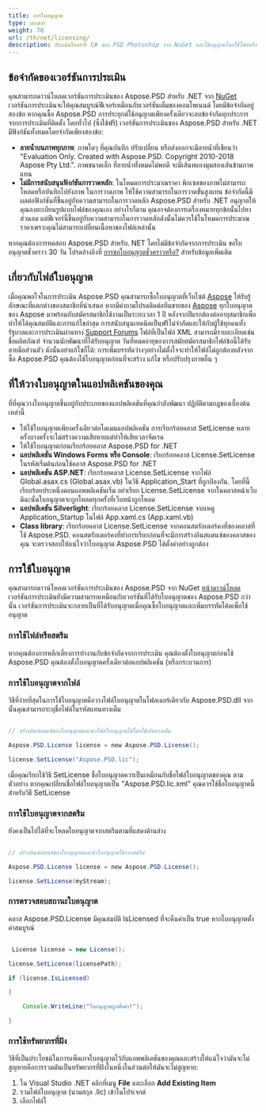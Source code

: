 ```yaml
---
title: การใบอนุญาต
type: เอกสาร
weight: 70
url: /th/net/licensing/
description: ประเมินไลบรารี C# ของ PSD Photoshop จาก NuGet และใช้อนุญาตโดยใช้ไฟล์หรือสตรีมเพื่อลบข้อจำกัดทุกประการจากการประเมินที่ติดตั้ง
---
```


## **ข้อจำกัดของเวอร์ชันการประเมิน**
คุณสามารถดาวน์โหลดเวอร์ชันการประเมินของ Aspose.PSD สำหรับ .NET จาก [NuGet](https://www.nuget.org/packages/Aspose.psd/)  เวอร์ชันการประเมินจะให้คุณสมบูรณ์ฟีเจอร์เหมือนกับเวอร์ชันเต็มของคอมโพเนนต์ โดยมีข้อจำกัดอยู่สองข้อ หากคุณซื้อ Aspose.PSD การประยุกต์ใช้อนุญาตเพียงครั้งเดียวจะลบข้อจำกัดทุกประการจากการประเมินที่ติดตั้ง โดยทั่วไป (ซึ่งใช้ฟรี) เวอร์ชันการประเมินของ Aspose.PSD สำหรับ .NET มีฟังก์ชันทั้งหมดโดยจำกัดเพียงสองข้อ:

- **ลายน้ำบนภาพทุกภาพ**: ภาพใดๆ ที่คุณบันทึก ปรับเปลี่ยน หรือส่งออกจะมีลายน้ำที่เขียนว่า "Evaluation Only. Created with Aspose.PSD. Copyright 2010-2018 Aspose Pty Ltd.". ภาพขนาดเล็ก ที่ลายน้ำทั้งหมดไม่พอดี จะมีเส้นทแยงมุมสองเส้นข้ามภาพแทน
- **ไม่มีการสนับสนุนฟังก์ชันการวาดหลัก**: ในโหมดการประมาณราคา พิกเซลของภาพไม่สามารถโหลดหรือบันทึกไปยังภาพ ในการวาดภาพ ให้ใช้ความสามารถในการวาดขั้นสูงแทน ข้อจำกัดนี้มีผลต่อฟังก์ชันที่ขึ้นอยู่กับความสามารถในการวาดหลัก Aspose.PSD สำหรับ .NET อนุญาตให้คุณลงทะเบียนรูปแบบไฟล์ของคุณเอง อย่างไรก็ตาม คุณอาจต้องการเครื่องหมายทุกข้อนั้นไปหาส่วนลด
แต่ฟีเจอร์นี้ขึ้นอยู่กับความสามารถในการวาดหลักดังนั้นไม่ควรใช้ในโหมดการประมาณราคาเพราะคุณไม่สามารถเปลี่ยนเนื้อหาของไฟล์เหล่านั้น

หากคุณต้องการทดสอบ Aspose.PSD สำหรับ. NET โดยไม่มีข้อจำกัดจากการประเมิน ขอใบอนุญาตชั่วคราว 30 วัน โปรดอ้างอิงที่ [การขอใบอนุญาตชั่วคราวหรือ?](https://purchase.aspose.com/temporary-license) สำหรับข้อมูลเพิ่มเติม
## **เกี่ยวกับไฟล์ใบอนุญาต**
เมื่อคุณพอใจในการประเมิน Aspose.PSD คุณสามารถซื้อใบอนุญาตที่เว็บไซต์ [Aspose](https://purchase.aspose.com/default.aspx) ให้รับรู้ลักษณะที่แตกต่างของสมาชิกที่นำเสนอ หากมีคำถามโปรดติดต่อทีมขายของ [Aspose](https://company.aspose.com/contact) ทุกใบอนุญาตของ Aspose มาพร้อมกับสมัครสมาชิกใช้งานเป็นระยะเวลา 1 ปี หลังจากปีแรกต้องต่ออายุสมาชิกเพื่อทำให้ได้คุณสมบัติและการแก้ไขล่าสุด การสนับสนุนเทคนิคเป็นฟรีไม่จำกัดและให้กับผู้ใช้ทุกคนทั้งรัฐบาลและการประเมินผ่านทาง [Support Forums](https://forum.aspose.com/) ไฟล์ที่เป็นไฟล์ XML สามารถมีรายละเอียดเช่นชื่อผลิตภัณฑ์ จำนวนนักพัฒนาที่ได้รับอนุญาต วันที่หมดอายุของการสมัยสมัครสมาชิกไฟล์ข้อนี้ได้รับลายมือส่วนตัว ดังนั้นอย่าแก้ไขก็ได้: การเพิ่มบรรทัดว่างๆอย่างไม่ตั้งใจจะทำให้ไฟล์ไม่ถูกต้องหลังจากซื้อ Aspose.PSD คุณต้องใช้ใบอนุญาตก่อนที่จะสร้าง แก้ไข หรือปรับปรุงภาพอื่น ๆ

## **ที่ให้วางใบอนุญาตในแอปพลิเคชันของคุณ**
ที่ที่คุณวางใบอนุญาตขึ้นอยู่กับประเภทของแอปพลิเคชันที่คุณกำลังพัฒนา ปฏิบัติตามกฎของเบื้องต้นเหล่านี้

- ให้ใช้ใบอนุญาตเพียงครั้งเดียวต่อโดเมนแอปพลิเคชัน การเรียกร้อยคลาส SetLicense หลายครั้งบางครั้งจะไม่สร้างความเสียหายแต่ทำให้เสียเวลาจัดเรด
- ให้ใช้ใบอนุญาตก่อนเรียกร้อยคลาส Aspose.PSD for .NET
- **แอปพลิเคชัน Windows Forms หรือ Console**: เรียกร้อยคลาส License.SetLicense ในรหัสเริ่มต้นก่อนใช้คลาส Aspose.PSD for .NET
- **แอปพลิเคชัน ASP.NET**: เรียกร้อยคลาส License.SetLicense จากไฟล์ Global.asax.cs (Global.asax.vb) ในวิธี Application_Start ที่ถูกป้องกัน. โดยที่นี้เรียกร้อยประหนึ่งตอนแอพพลิเคชันเริ่ม อย่าเรียก License.SetLicense จากในคลาสหน้าเว็บ มิฉะนั้นใบอนุญาตจะถูกโหลดทุกครั้งที่เว็บหน้าถูกโหลด
- **แอปพลิเคชัน Silverlight**: เรียกร้อยคลาส License.SetLicense จากเหตู Application_Startup ในไฟล์ App.xaml.cs (App.xaml.vb)
- **Class library**: เรียกร้อยคลาส License.SetLicense จากคอนสตรักเตอร์คงที่ของคลาสที่ใช้ Aspose.PSD. คอนสตรักเตอร์คงที่ทำการเรียกก่อนที่จะมีการสร้างอินสแตนซ์ของคลาสของคุณ จะตรวจสอบให้แน่ใจว่าใบอนุญาต Aspose.PSD ได้ตั้งค่าอย่างถูกต้อง
## **การใช้ใบอนุญาต**
คุณสามารถดาวน์โหลดเวอร์ชันการประเมินของ Aspose.PSD จาก NuGet [หน้าดาวน์โหลด](https://www.nuget.org/packages/Aspose.psd/)  เวอร์ชันการประเมินยังมีความสามารถเหมือนกับเวอร์ชันที่ได้รับใบอนุญาตของ Aspose.PSD กว่านั้น เวอร์ชันการประเมินจะกลายเป็นที่ได้รับอนุญาตเมื่อคุณซื้อใบอนุญาตและเพิ่มบรรทัดโค้ดเพื่อใช้อนุญาต
### **การใช้ไฟล์หรือสตรีม**
หากคุณต้องการหลีกเลี่ยงการทำงานกับข้อจำกัดจากการประเมิน คุณต้องตั้งใบอนุญาตก่อนใช้ Aspose.PSD คุณต้องตั้งใบอนุญาตครั้งเดียวต่อแอปพลิเคชัน (หรือกระบวนการ)
### **การใช้ใบอนุญาตจากไฟล์**
วิธีที่ง่ายที่สุดในการใช้ใบอนุญาตคือวางไฟล์ใบอนุญาตในโฟลเดอร์เดียวกับ Aspose.PSD.dll จากนั้นคุณสามารถระบุชื่อไฟล์ในรหัสแทนทางเต็ม

 ```java

 // สร้างอินสแตนซ์ของใบอนุญาตและนำไฟล์ใบอนุญาตใช้โดยใช้เส้นทางเต็ม

Aspose.PSD.License license = new Aspose.PSD.License();

license.SetLicense("Aspose.PSD.lic");

```

เมื่อคุณเรียกใช้วิธี SetLicense ชื่อใบอนุญาตควรเป็นเหมือนกับชื่อไฟล์ใบอนุญาตของคุณ ตามตัวอย่าง หากคุณเปลี่ยนชื่อไฟล์ใบอนุญาตเป็น "Aspose.PSD.lic.xml" คุณควรใช้ชื่อใบอนุญาตนี้สำหรับวิธี SetLicense
### **การใช้ใบอนุญาตจากสตรีม**
ยังคงเป็นไปได้ที่จะโหลดใบอนุญาตจากสตรีมตามที่แสดงด้านล่าง

```java

// สร้างอินสเตรตส์ของใบอนุญาตและนำใบอนุญาตใช้จากสตรีม

Aspose.PSD.License license = new Aspose.PSD.License();

license.SetLicense(myStream);

```
### **การตรวจสอบสถานะใบอนุญาต**
คลาส Aspose.PSD.License มีคุณสมบัติ IsLicensed ที่จะคืนค่าเป็น true หากใบอนุญาตตั้งค่าสมบูรณ์

```java

 License license = new License();

license.SetLicense(licensePath);

if (license.IsLicensed)

{

    Console.WriteLine("ใบอนุญาตถูกตั้งค่า!");

}

```
### **การใช้ทรัพยากรที่ฝัง**
วิธีที่เป็นประโยชน์ในการแพ็คเกจใบอนุญาตไว้กับแอพพลิเคชันของคุณและสร้างให้แน่ใจว่ามันจะไม่สูญหายคือการรวมมันเป็นทรัพยากรที่ฝังในหนึ่งในส่วนต่อให้มันจะไม่สูญหาย:

1. ใน Visual Studio .NET คลิกที่เมนู **File** และเลือก **Add Existing Item**
1. รวมไฟล์ใบอนุญาต (นามสกุล .lic) เข้าในโปรเจกต์
1. เลือกไฟล์ใ
